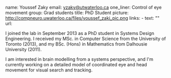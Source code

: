 name: Youssef Zaky
email: yzaky@utwaterloo.ca
one_liner: Control of eye movement
group: Grad students
title: PhD Student
picture: http://compneuro.uwaterloo.ca/files/youssef_zaki_pic.png
links:
    - text: ""
      url:

I joined the lab in September 2013 as a PhD student in Systems Design Engineering. I received my MSc. in Computer Science from the University of Toronto (2013), and my BSc. (Hons) in Mathematics from Dalhousie University (2011).

I am interested in brain modelling from a systems perspective, and I'm currently working on a detailed model of coordinated eye and head movement for visual search and tracking.


